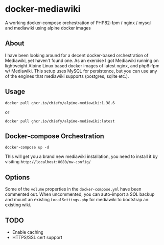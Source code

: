 # docker-mediawiki

A working docker-compose orchestration of PHP82-fpm / nginx / mysql and mediawiki using alpine docker images

## About

I have been looking around for a decent docker-based orchestration of Mediawiki, yet haven't found one. As an exercise I got Mediawiki running on lightweight Alpine Linux based docker images of latest nginx, and php8-fpm w/ Mediawiki. This setup uses MySQL for persistence, but you can use any of the engines that mediawiki supports (postgres, sqlite etc.).

## Usage

`docker pull ghcr.io/chiefy/alpine-mediawiki:1.38.6`

or

`docker pull ghcr.io/chiefy/alpine-mediawiki:latest`

## Docker-compose Orchestration

`docker-compose up -d`

This will get you a brand new mediawiki installation, you need to install it by visiting `http://localhost:8080/mw-config/`

## Options

Some of the `volume` properties in the `docker-compose.yml` have been commented out. When uncommented, you can auto-import a SQL backup and mount an existing `LocalSettings.php` for mediawiki to bootstrap an existing wiki.

## TODO

  * Enable caching
  * HTTPS/SSL cert support
